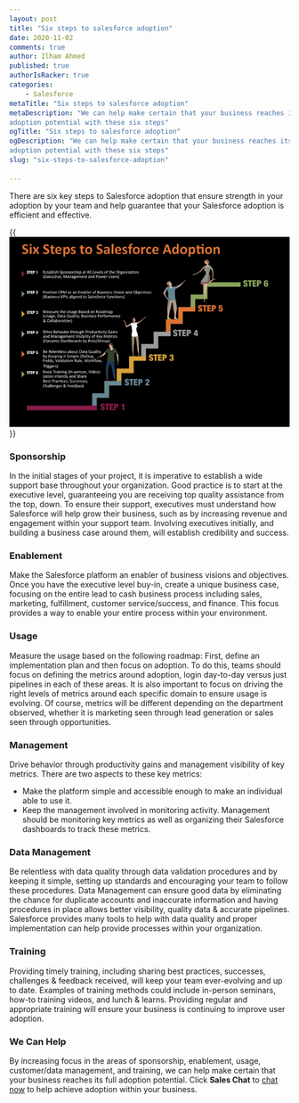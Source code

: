 ```yaml
---
layout: post
title: "Six steps to salesforce adoption"
date: 2020-11-02
comments: true
author: Ilham Ahmed
published: true
authorIsRacker: true
categories:
    - Salesforce
metaTitle: "Six steps to salesforce adoption"
metaDescription: "We can help make certain that your business reaches its full
adoption potential with these six steps"
ogTitle: "Six steps to salesforce adoption"
ogDescription: "We can help make certain that your business reaches its full
adoption potential with these six steps"
slug: "six-steps-to-salesforce-adoption"

---
```


There are six key steps to Salesforce adoption that ensure strength in your
adoption by your team and help guarantee that your Salesforce adoption is
efficient and effective.
<!--more-->

{{<img src="salesforce-six-steps.png" title="Salesforce-adoption-steps" alt="">}}

### Sponsorship

In the initial stages of your project, it is imperative to establish a wide
support base throughout your organization. Good practice is to start at the
executive level, guaranteeing you are receiving top quality assistance from the
top, down. To ensure their support, executives must understand how Salesforce
will help grow their business, such as by increasing revenue and engagement
within your support team. Involving executives initially, and building a
business case around them, will establish credibility and success.

### Enablement

Make the Salesforce platform an enabler of business visions and objectives. Once
you have the executive level buy-in, create a unique business case, focusing on
the entire lead to cash business process including sales, marketing,
fulfillment, customer service/success, and finance. This focus provides a way to
enable your entire process within your environment.

### Usage

Measure the usage based on the following roadmap: First, define an
implementation plan and then focus on adoption. To do this, teams should focus
on defining the metrics around adoption, login day-to-day versus just
pipelines in each of these areas. It is also important to focus on driving the
right levels of metrics around each specific domain to ensure usage is evolving.
Of course, metrics will be different depending on the department observed,
whether it is marketing seen through lead generation or sales seen through
opportunities.

### Management

Drive behavior through productivity gains and management visibility of key
metrics. There are two aspects to these key metrics:

- Make the platform simple and accessible enough to make an individual able to
  use it.
- Keep the management involved in monitoring activity. Management should be
  monitoring key metrics as well as organizing their Salesforce dashboards to
  track these metrics.

### Data Management

Be relentless with data quality through data validation procedures and by
keeping it simple, setting up standards and encouraging your team to follow
these procedures. Data Management can ensure good data by eliminating the chance
for duplicate accounts and inaccurate information and having procedures in place
allows better visibility, quality data & accurate pipelines. Salesforce provides
many tools to help with data quality and proper implementation can help provide
processes within your organization.

### Training

Providing timely training, including sharing best practices, successes, challenges & feedback received, will keep your team ever-evolving and up to date. Examples of training methods could include in-person seminars, how-to training videos, and lunch & learns. Providing regular and appropriate training will ensure your business is continuing to improve user adoption.

### We Can Help

By increasing focus in the areas of sponsorship, enablement, usage, customer/data management, and training, we can help make certain that your business reaches its full adoption potential. Click
**Sales Chat** to [chat now](https://www.rackspace.com/) to help achieve adoption within your business.
